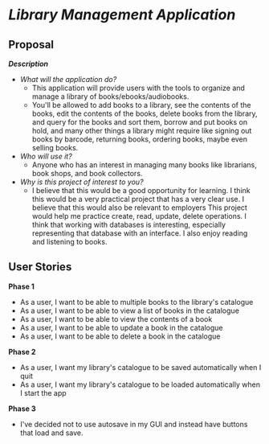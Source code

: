 # *Library Management Application*

## Proposal

***Description***
- *What will the application do?*
  - This application will provide users with the tools to organize and manage a library of books/ebooks/audiobooks.
  - You'll be allowed to add books to a library, see the contents of the books, edit the contents of the books, delete
    books from the library, and query for the books and sort them, borrow and put books on hold, and many other things 
    a library
    might require like signing out books by barcode, returning books, ordering books, maybe even selling books.
- *Who will use it?*
  - Anyone who has an interest in managing many books like librarians, book shops, and book collectors.
- *Why is this project of interest to you?*
  - I believe that this would be a good opportunity for learning. I think this would be a very practical project that
    has a very clear use. I believe that this would also be relevant to employers
    This project would help me practice create, read, update, delete operations. I think that working with databases is
    interesting, especially representing that database with an interface. I also enjoy reading and listening to books.
    
## User Stories

**Phase 1**
- As a user, I want to be able to multiple books to the library's catalogue
- As a user, I want to be able to view a list of books in the catalogue
- As a user, I want to be able to view the contents of a book
- As a user, I want to be able to update a book in the catalogue
- As a user, I want to be able to delete a book in the catalogue

**Phase 2**
- As a user, I want my library's catalogue to be saved automatically when I quit
- As a user, I want my library's catalogue to be loaded automatically when I start the app

**Phase 3**
- I've decided not to use autosave in my GUI and instead have buttons that load and save.

    